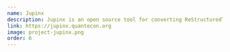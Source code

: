 ```yaml
---
name: Jupinx
description: Jupinx is an open source tool for converting ReStructuredText source files into a website via Jupyter Notebooks
link: https://jupinx.quantecon.org
image: project-jupinx.png
order: 6
---
```

